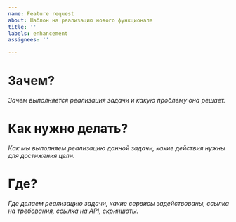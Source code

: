```yaml
---
name: Feature request
about: Шаблон на реализацию нового функционала
title: ''
labels: enhancement
assignees: ''

---
```


# Зачем?

*Зачем выполняется реализация задачи и какую проблему она решает.*

# Как нужно делать?

*Как мы выполняем реализацию данной задачи, какие действия нужны для достижения цели.*

# Где?

*Где делаем реализацию задачи, какие сервисы задействованы, ссылка на требования, сcылка на API, скриншоты.*
